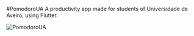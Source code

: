 #PomodoroUA 
A productivity app made for students of Universidade de Aveiro, using Flutter.

![PomodoroUA](https://user-images.githubusercontent.com/60887272/110957786-df758300-8343-11eb-9dc8-40318d38b894.jpg)
 
